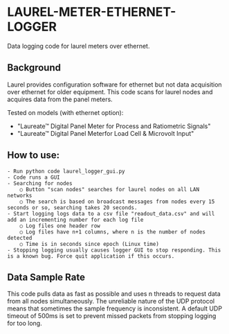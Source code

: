 #  LAUREL-METER-ETHERNET-LOGGER
Data logging code for laurel meters over ethernet.

## Background
Laurel provides configuration software for ethernet but not data acquisition over ethernet for older equipment. This code scans for laurel nodes and acquires data from the panel meters.

Tested on models (with ethernet option):
- "Laureate™ Digital Panel Meter for Process and Ratiometric Signals"
- "Laureate™ Digital Panel Meterfor Load Cell & Microvolt Input"

## How to use:
	- Run python code laurel_logger_gui.py
	- Code runs a GUI 
	- Searching for nodes
		○ Button "scan nodes" searches for laurel nodes on all LAN networks
		○ The search is based on broadcast messages from nodes every 15 seconds or so, searching takes 20 seconds.
	- Start logging logs data to a csv file "readout_data.csv" and will add an incrementing number for each log file
		○ Log files one header row
		○ Log files have n+1 columns, where n is the number of nodes detected
		○ Time is in seconds since epoch (Linux time)
	- Stopping logging usually causes logger GUI to stop responding. This is a known bug. Force quit application if this occurs.

## Data Sample Rate
This code pulls data as fast as possible and uses n threads to request data from all nodes simultaneously. The unreliable nature of the UDP protocol means that sometimes the sample frequency is inconsistent. A default UDP timeout of 500ms is set to prevent missed packets from stopping logging for too long.